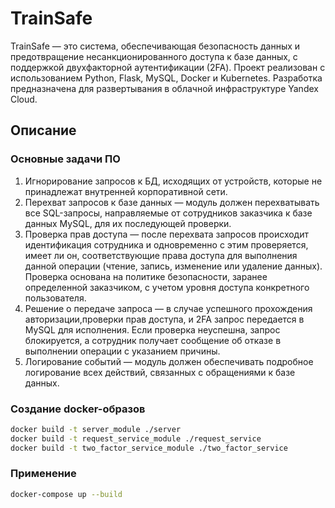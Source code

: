 # TrainSafe
TrainSafe — это система, обеспечивающая безопасность данных и предотвращение несанкционированного доступа к базе данных, с поддержкой двухфакторной аутентификации (2FA). Проект реализован с использованием Python, Flask, MySQL, Docker и Kubernetes. Разработка предназначена для развертывания в облачной инфраструктуре Yandex Cloud.


## Описание

### Основные задачи ПО
1.  Игнорирование запросов к БД, исходящих от устройств, которые не принадлежат внутренней корпоративной сети.
2.	Перехват запросов к базе данных — модуль должен перехватывать все SQL-запросы, направляемые от сотрудников заказчика к базе данных MySQL, для их последующей проверки.
3.	Проверка прав доступа — после перехвата запросов происходит идентификация сотрудника и одновременно с этим проверяется, имеет ли он, соответствующие права доступа для выполнения данной операции (чтение, запись, изменение или удаление данных). Проверка основана на политике безопасности, заранее определенной заказчиком, с учетом уровня доступа конкретного пользователя.
4.	Решение о передаче запроса — в случае успешного прохождения авторизации,проверки прав доступа, и 2FA запрос передается в MySQL для исполнения. Если проверка неуспешна, запрос блокируется, а сотрудник получает сообщение об отказе в выполнении операции с указанием причины.
5.	Логирование событий — модуль должен обеспечивать подробное логирование всех действий, связанных с обращениями к базе данных. 


### Создание docker-образов
```bash
docker build -t server_module ./server
docker build -t request_service_module ./request_service
docker build -t two_factor_service_module ./two_factor_service
```
### Применение 
```bash
docker-compose up --build
```